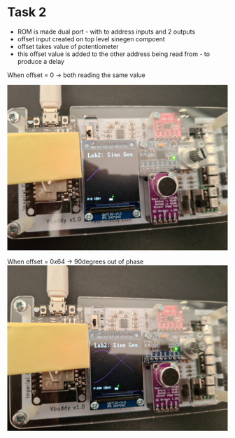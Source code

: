 # Task 2

- ROM is made dual port - with to address inputs and 2 outputs
- offset input created on top level sinegen compoent
- offset takes value of potentiometer
- this offset value is added to the other address being read from - to produce a delay

When offset = 0 -> both reading the same value

![Alt text](20231107_145856.jpg)

When offset = 0x64 -> 90degrees out of phase
![Alt text](20231107_145917.jpg)
